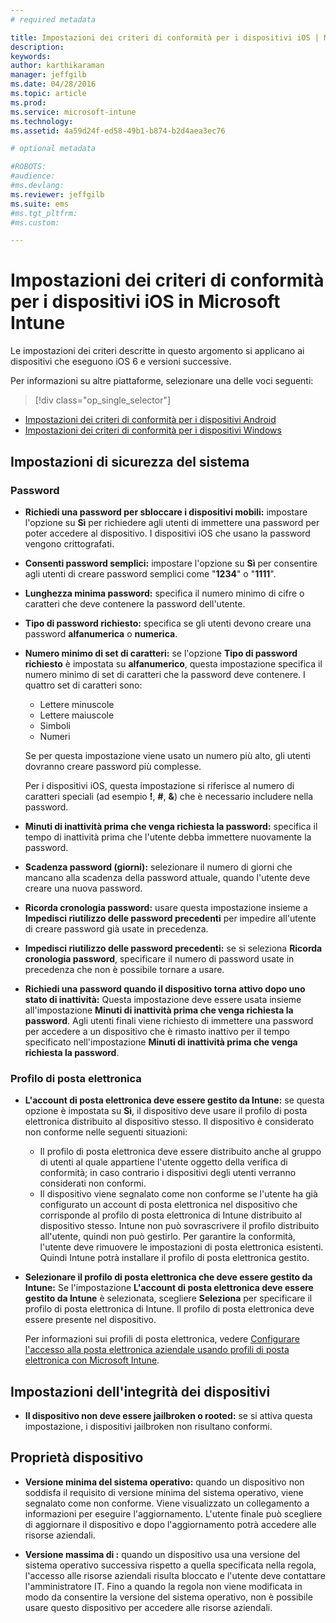 ```yaml
---
# required metadata

title: Impostazioni dei criteri di conformità per i dispositivi iOS | Microsoft Intune
description:
keywords:
author: karthikaraman
manager: jeffgilb
ms.date: 04/28/2016
ms.topic: article
ms.prod:
ms.service: microsoft-intune
ms.technology:
ms.assetid: 4a59d24f-ed58-49b1-b874-b2d4aea3ec76

# optional metadata

#ROBOTS:
#audience:
#ms.devlang:
ms.reviewer: jeffgilb
ms.suite: ems
#ms.tgt_pltfrm:
#ms.custom:

---
```



# Impostazioni dei criteri di conformità per i dispositivi iOS in Microsoft Intune

Le impostazioni dei criteri descritte in questo argomento si applicano ai dispositivi che eseguono iOS 6 e versioni successive.

Per informazioni su altre piattaforme, selezionare una delle voci seguenti:
> [!div class="op_single_selector"]
- [Impostazioni dei criteri di conformità per i dispositivi Android](android-compliance-policy-settings-in-microsoft-intune.md)
- [Impostazioni dei criteri di conformità per i dispositivi Windows](windows-compliance-policy-settings-in-microsoft-intune.md)

## Impostazioni di sicurezza del sistema
### Password
- **Richiedi una password per sbloccare i dispositivi mobili:** impostare l'opzione su **Sì** per richiedere agli utenti di immettere una password
  per poter accedere al dispositivo. I dispositivi iOS che usano la password vengono crittografati.

- **Consenti password semplici:** impostare l'opzione
   su **Sì** per consentire agli utenti di creare password semplici
   come "**1234**" o "**1111**".

-  **Lunghezza minima password:**
  specifica il numero minimo di cifre o caratteri che
  deve contenere la password dell'utente.
- **Tipo di password richiesto:** specifica se gli utenti devono creare
una password **alfanumerica** o **numerica**.

- **Numero minimo di set di caratteri:** se l'opzione **Tipo di password richiesto** è impostata su
**alfanumerico**, questa impostazione specifica il numero minimo di
set di caratteri che la password deve contenere. I quattro set di caratteri sono:
  -   Lettere minuscole
  -   Lettere maiuscole
  -   Simboli
  -   Numeri

  Se per questa impostazione viene usato un numero più alto, gli utenti dovranno creare password più complesse.

  Per i dispositivi iOS, questa impostazione si riferisce al numero di caratteri speciali (ad esempio **!**, **#**, **&amp;**) che è necessario includere nella password.
- **Minuti di inattività prima che venga richiesta la password:** specifica il tempo di inattività prima che l'utente debba immettere nuovamente la password.

- **Scadenza password (giorni):** selezionare il numero di giorni che mancano alla scadenza della password attuale,
quando l'utente deve creare una nuova password.

- **Ricorda cronologia password:** usare questa impostazione insieme a **Impedisci riutilizzo delle password precedenti** per impedire all'utente di
creare password già usate in precedenza.

- **Impedisci riutilizzo delle password precedenti:** se si seleziona **Ricorda cronologia password**, specificare il
numero di password usate in precedenza che non è possibile tornare a usare.

- **Richiedi una password quando il dispositivo torna attivo dopo uno stato di inattività:**
Questa impostazione deve essere usata insieme all'impostazione **Minuti di inattività prima che venga richiesta la password**. Agli utenti finali viene richiesto di immettere una password per accedere a un dispositivo che è rimasto inattivo per il tempo specificato nell'impostazione
**Minuti di inattività prima che venga richiesta la password**.

### Profilo di posta elettronica
- **L'account di posta elettronica deve essere gestito da Intune:** se questa opzione è impostata su **Sì**, il dispositivo deve usare il profilo di posta elettronica distribuito al dispositivo stesso. Il dispositivo è considerato non conforme nelle seguenti situazioni:
  - Il profilo di posta elettronica deve essere distribuito anche al gruppo di utenti al quale appartiene l'utente oggetto della verifica di conformità; in caso contrario i dispositivi degli utenti verranno considerati non conformi.
  - Il dispositivo viene segnalato come non conforme se l'utente ha già configurato un account di posta elettronica nel dispositivo che corrisponde al profilo di posta elettronica di Intune distribuito al dispositivo stesso. Intune non può sovrascrivere il profilo distribuito all'utente, quindi
  non può gestirlo. Per garantire la conformità, l'utente deve rimuovere
  le impostazioni di posta elettronica esistenti. Quindi Intune potrà installare il
  profilo di posta elettronica gestito.


- **Selezionare il profilo di posta elettronica che deve essere gestito da Intune:**
     Se l'impostazione **L'account di posta elettronica deve essere gestito da Intune** è selezionata,
     scegliere **Seleziona** per specificare il profilo di posta elettronica di Intune. Il profilo di posta elettronica deve essere presente nel dispositivo.

     Per informazioni sui profili di posta elettronica, vedere [Configurare l'accesso alla
     posta elettronica aziendale usando profili di posta elettronica con Microsoft Intune](configure-access-to-corporate-email-using-email-profiles-with-microsoft-intune.md).

## Impostazioni dell'integrità dei dispositivi

- **Il dispositivo non deve essere jailbroken o rooted:** se si attiva questa impostazione,
i dispositivi jailbroken non risultano conformi.

##  Proprietà dispositivo
- **Versione minima del sistema operativo:** quando un dispositivo non soddisfa il requisito di versione minima del sistema operativo,
viene segnalato come non conforme.
Viene visualizzato un collegamento a informazioni per eseguire l'aggiornamento. L'utente finale può scegliere di aggiornare il dispositivo e dopo l'aggiornamento potrà accedere alle risorse aziendali.

- **Versione massima di <sistema operativo>:** quando un dispositivo usa una versione del
sistema operativo successiva rispetto a quella specificata nella regola, l'accesso alle risorse aziendali risulta bloccato e l'utente deve contattare l'amministratore IT. Fino a quando la regola non viene modificata in modo da consentire la versione del sistema operativo, non è possibile usare questo dispositivo per accedere alle risorse aziendali.


<!--HONumber=May16_HO1-->


